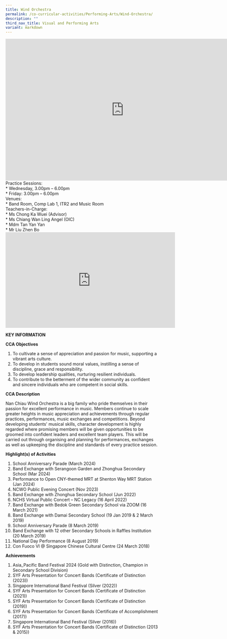 ```yaml
---
title: Wind Orchestra
permalink: /co-curricular-activities/Performing-Arts/Wind-Orchestra/
description: ""
third_nav_title: Visual and Performing Arts
variant: markdown
---
```

<iframe allowfullscreen="true" height="467" width="780" frameborder="0" src="https://docs.google.com/presentation/d/e/2PACX-1vSvFgN5wQvs-xzp_LZ38u6ydwlc649wn82WsjIJV1_weFyR6_T5X2zN40HhnMhukeXxLOZs1AK9pcol/embed?start=true&amp;loop=true&amp;delayms=5000"></iframe>
Practice Sessions: <br>
* Wednesday, 3.00pm – 6.00pm<br>
* Friday: 3.00pm – 6.00pm <br>
Venues: <br>
* Band Room, Comp Lab 1, ITR2 and Music Room <br>
Teachers-in-Charge:<br>
* Ms Chong Ka Wuei (Advisor) <br> 
* Ms Chiang Wan Ling Angel (OIC)<br>
* Mdm Tan Yan Yan <br>
* Mr Liu Zhen Bo
	
<iframe width="560" height="315" src="https://www.youtube.com/embed/7Koyz3pE7G0" title="YouTube video player" frameborder="0" allow="accelerometer; autoplay; clipboard-write; encrypted-media; gyroscope; picture-in-picture" allowfullscreen=""></iframe>

**KEY INFORMATION**

**CCA Objectives**

1.  To cultivate a sense of appreciation and passion for music, supporting a vibrant arts culture.
2.  To develop in students sound moral values, instilling a sense of discipline, grace and responsibility.
3.  To develop leadership qualities, nurturing resilient individuals.
4.  To contribute to the betterment of the wider community as confident and sincere individuals who are competent in social skills.

**CCA Description**

Nan Chiau Wind Orchestra is a big family who pride themselves in their passion for excellent performance in music. Members continue to scale greater heights in music appreciation and achievements through regular practices, performances, music exchanges and competitions. Beyond developing students' musical skills, character development is highly regarded where promising members will be given opportunities to be groomed into confident leaders and excellent team players. This will be carried out through organising and planning for performances, exchanges as well as upkeeping the discipline and standards of every practice session. 

**Highlight(s) of Activities**

1. School Anniversary Parade (March 2024) 
2. Band Exchange with Serangoon Garden and Zhonghua Secondary School (Mar 2024) <br>
3. Performance to Open CNY-themed MRT at Shenton Way MRT Station (Jan 2024)  
4. NCWO Public Evening Concert (Nov 2023) 
5. Band Exchange with Zhonghua Secondary School (Jun 2022)
6. NCHS Virtual Public Concert – NC Legacy (16 April 2022)<br>    
7. Band Exchange with Bedok Green Secondary School via ZOOM (16 March 2021)<br>  
8.  Band Exchange with Damai Secondary School (19 Jan 2019 &amp; 2 March 2019)<br>  
9.  School Anniversary Parade (8 March 2019)<br>
10.  Band Exchange with 12 other Secondary Schools in Raffles Institution (20 March 2019)<br>
11.  National Day Performance (8 August 2019)<br>
12.  Con Fuoco VI @ Singapore Chinese Cultural Centre (24 March 2018)<br>
    
**Achievements**

1. Asia_Pacific Band Festival 2024 (Gold with Distinction, Champion in Secondary School Division) 
2. SYF Arts Presentation for Concert Bands (Certificate of Distinction (2023))
3.  Singapore International Band Festival (Silver (2022))<br>
4.  SYF Arts Presentation for Concert Bands (Certificate of Distinction (2021))<br>
5.  SYF Arts Presentation for Concert Bands (Certificate of Distinction (2019))<br>
6.  SYF Arts Presentation for Concert Bands (Certificate of Accomplishment (2017))<br>
7.  Singapore International Band Festival (Silver (2016))<br>
8.  SYF Arts Presentation for Concert Bands (Certificate of Distinction (2013 &amp; 2015))<br>
